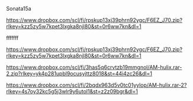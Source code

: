 Sonata15a


 https://www.dropbox.com/scl/fi/rpskup13xj39phrn92ygc/F6EZ_J70.zip?rlkey=kzz5zy5w7kpet3lxgka8njl80&st=0r6ww7kn&dl=1
 
fffffff

https://www.dropbox.com/scl/fi/rpskup13xj39phrn92ygc/F6EZ_J70.zip?rlkey=kzz5zy5w7kpet3lxgka8njl80&st=0r6ww7kn&dl=1

https://www.dropbox.com/scl/fi/3has5q6crvtzb19mmgnol/AM-hulix.rar-2.zip?rlkey=yk4p281upbl9ocusyjttz8018&st=44i4zc26&dl=1

https://www.dropbox.com/scl/fi/2bqdx963d5v0tc01yylop/AM-hulix.rar-2?rlkey=4s7oy32kc5g5j3wlr9y6utol1&st=z2z09bgr&dl=1
